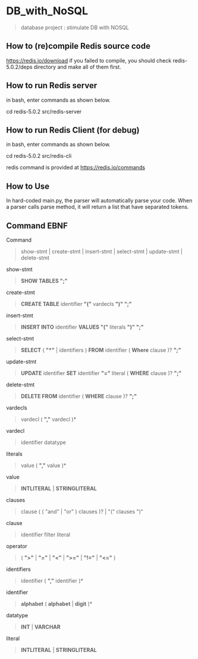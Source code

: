 # DB_with_NoSQL
> database project : stimulate DB with NOSQL

## How to (re)compile Redis source code

https://redis.io/download
if you failed to compile, you should check redis-5.0.2/deps directory and make all of them first.

## How to run Redis server

in bash, enter commands as shown below.

cd redis-5.0.2
src/redis-server

## How to run Redis Client (for debug)

in bash, enter commands as shown below.

cd redis-5.0.2
src/redis-cli

redis command is provided at
https://redis.io/commands

## How to Use

In hard-coded main.py, the parser will automatically parse your code.
When a parser calls parse method, it will return a list that have separated tokens.

## Command EBNF

Command
> show-stmt | create-stmt | insert-stmt | select-stmt | update-stmt | delete-stmt

show-stmt
> **SHOW TABLES ";"**

create-stmt
> **CREATE TABLE** identifier **"("** vardecls **")" ";"**

insert-stmt
> **INSERT INTO** identifier **VALUES "("** literals **")" ";"**

select-stmt
> **SELECT** ( __"*"__ | identifiers ) **FROM** identifier ( **Where** clause )? **";"**

update-stmt
> **UPDATE** identifier **SET** identifier **"="** literal ( **WHERE** clause )? **";"** 

delete-stmt
> **DELETE FROM** identifier ( **WHERE** clause )? **";"**

vardecls
> vardecl ( **","** vardecl )*

vardecl
> identifier datatype

literals
> value ( **","** value )*

value
> **INTLITERAL** | **STRINGLITERAL**

clauses
> clause ( ( "and" | "or" ) clauses )? | "(" clauses ")"

clause
> identifier filter literal

operator
> ( **">"** | **"="** | **"<"** | **">="** | **"!="** | **"<="** )

identifiers
> identifier ( **","** identifier )*

identifier
> **alphabet** ( **alphabet** | **digit** )*

datatype
> **INT** | **VARCHAR**

literal
> **INTLITERAL** | **STRINGLITERAL**